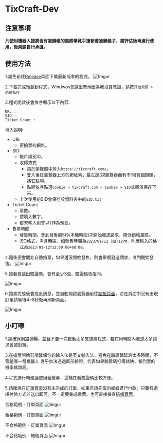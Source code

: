 # TixCraft-Dev

## 注意事項

**凡使用機器人搶票皆有被鎖帳的風險~~畢竟手搶都會被鎖帳了~~，請評估後再進行使用，後果請自行承擔。**

## 使用方法

1.請先前往[Release](https://github.com/AloneAlongLife/TixCraft-Dev/releases)頁面下載最新版本的程式。
![Imgur](https://i.imgur.com/ayEo9TC.png)

2.下載完成後啟動程式，Windwos會跳出警示~~因為我沒買憑證~~，請按`其他資訊 > 仍要執行`

3.程式開啟後會依序顯示以下內容:
```
URL :
SID :
Ticket Count :
```
填入說明:
 - URL
   - 要搶票的網址。
 - SID
    - 帳戶識別ID。
    - 取得方式:
       - 請於瀏覽器中登入`https://tixcraft.com/`。
       - 登入後在瀏覽器上方的網址列，最左邊(視瀏覽器而有不同)有個鎖頭，將它點開。
       - 點開依序點選`Cookie > tixcraft.com > Cookie > SID`並將值保存下來。
     - 上次使用的SID會保存於資料夾中的`SID.txt`
 - Ticket Count
    - 票數。
    - 請填入數字。
    - 若未輸入則會以`1`作為預設。
 - 售票時間
    - 發售時間，會到發售前5秒(本機時間)才開始發送請求，降低鎖帳風險。
    - ISO格式，需含時區，如發售時間為`2023/01/12 (四)12PM`，則應輸入的格式為`2023-01-12T12:00:00+08:00`。

4.隨後便會開始自動搶票，如果還沒開始發售，則會重複發送請求，直到開始發售。
![Imgur](https://i.imgur.com/0bBlbj0.png)

5.接著會跳出驗證碼，會有至少3張，驗證碼皆相同。

![Imgur](https://i.imgur.com/WDP7nQP.png)

6.搶票完成後會跳出訊息，並自動開啟瀏覽器前往[結帳頁面](https://tixcraft.com/checkout)，若在頁面中沒有出現訂單請等待4~8秒後再刷新頁面。

![Imgur](https://i.imgur.com/h7KhZ9D.png)

## 小叮嚀
1.請確保網路通暢，並且不要一次啟動太多支搶票程式，若在同時間內發送太多請求會被封鎖。

3.在搶票開始前請確保你的輸入法是英文輸入法，避免在驗證碼延宕太多時間，不管是哪一種機器人
幾乎無法通過圖形驗證，代表如果驗證碼打得越快，搶到票的機率就越高。

4.程式運行時建議使用全螢幕，這樣在看驗證碼比較方便。

5.請確保在[訂單頁面](https://tixcraft.com/order)沒有未完成的訂單，如果有請先取消或者進行付款，只要有選擇付款方式並送出即可，不一定要完成繳費。也可直接檢查[結帳頁面](https://tixcraft.com/ticket/checkout)。

合格範例 - 訂單頁面
![Imgur](https://i.imgur.com/ncwd62a.png)

合格範例 - 訂單頁面
![Imgur](https://i.imgur.com/W3hu1V3.png)

不合格範例 - 訂單頁面
![Imgur](https://i.imgur.com/y07FLLQ.png)

不合格範例 - 結帳頁面
![Imgur](https://i.imgur.com/UNVC5wl.png)
